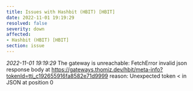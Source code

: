 ```yaml
---
title: Issues with Hashbit (HBIT) [HBIT]
date: 2022-11-01 19:19:29
resolved: false
severity: down
affected:
- Hashbit (HBIT) [HBIT]
section: issue
---
```


*2022-11-01 19:19:29* The gateway is unreachable: FetchError invalid json response body at https://gateways.thomiz.dev/hbit/meta-info?tokenId=tti_c192655916fa8582e71d9999 reason: Unexpected token < in JSON at position 0